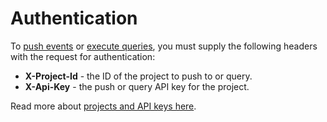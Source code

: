 # Authentication

To [push events](#pushing-events) or [execute queries](#querying-events), you must supply the following headers
with the request for authentication:

* **X-Project-Id** - the ID of the project to push to or query.
* **X-Api-Key** - the push or query API key for the project.

Read more about [projects and API keys here](#projects-and-keys). 
